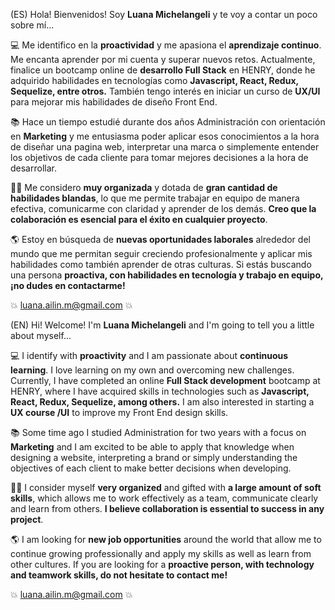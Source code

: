 (ES) Hola! Bienvenidos! 
Soy **Luana Michelangeli** y te voy a contar un poco sobre mí...

💻 Me identifico en la **proactividad** y me apasiona el **aprendizaje continuo**. Me encanta aprender por mi cuenta y superar nuevos retos. Actualmente, finalice un bootcamp online de **desarrollo Full Stack** en HENRY, donde he adquirido habilidades en tecnologías como **Javascript, React, Redux, Sequelize, entre otros.** También tengo interés en iniciar un curso de **UX/UI** para mejorar mis habilidades de diseño Front End.

📚 Hace un tiempo estudié durante dos años Administración con orientación en **Marketing** y me entusiasma poder aplicar esos conocimientos a la hora de diseñar una pagina web, interpretar una marca o simplemente entender los objetivos de cada cliente para tomar mejores decisiones a la hora de desarrollar. 

🤲🏽 Me considero **muy organizada** y dotada de **gran cantidad de habilidades blandas**, lo que me permite trabajar en equipo de manera efectiva, comunicarme con claridad y aprender de los demás. **Creo que la colaboración es esencial para el éxito en cualquier proyecto**.

🌎 Estoy en búsqueda de **nuevas oportunidades laborales** alrededor del mundo que me permitan seguir creciendo profesionalmente y aplicar mis habilidades como también aprender de otras culturas. Si estás buscando una persona **proactiva, con habilidades en tecnología y trabajo en equipo, ¡no dudes en contactarme!**

💥 luana.ailin.m@gmail.com 💥

(EN)
Hi! Welcome!
I'm **Luana Michelangeli** and I'm going to tell you a little about myself...

💻 I identify with **proactivity** and I am passionate about **continuous learning**. I love learning on my own and overcoming new challenges. Currently, I have completed an online **Full Stack development** bootcamp at HENRY, where I have acquired skills in technologies such as **Javascript, React, Redux, Sequelize, among others.** I am also interested in starting a **UX course /UI** to improve my Front End design skills.

📚 Some time ago I studied Administration for two years with a focus on **Marketing** and I am excited to be able to apply that knowledge when designing a website, interpreting a brand or simply understanding the objectives of each client to make better decisions when developing.

🤲🏽 I consider myself **very organized** and gifted with **a large amount of soft skills**, which allows me to work effectively as a team, communicate clearly and learn from others. **I believe collaboration is essential to success in any project**.

🌎 I am looking for **new job opportunities** around the world that allow me to continue growing professionally and apply my skills as well as learn from other cultures. If you are looking for a **proactive person, with technology and teamwork skills, do not hesitate to contact me!**

💥 luana.ailin.m@gmail.com 💥
